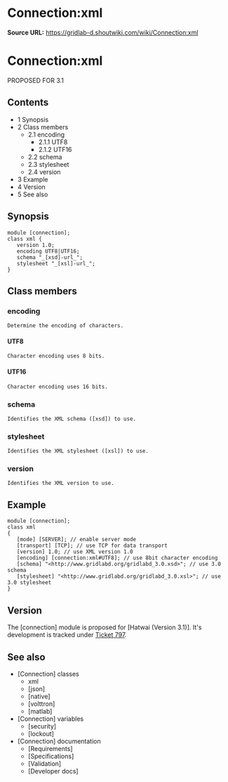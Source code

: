 # Connection:xml

**Source URL:** https://gridlab-d.shoutwiki.com/wiki/Connection:xml
# Connection:xml

PROPOSED FOR 3.1 

## Contents

  * 1 Synopsis
  * 2 Class members
    * 2.1 encoding
      * 2.1.1 UTF8
      * 2.1.2 UTF16
    * 2.2 schema
    * 2.3 stylesheet
    * 2.4 version
  * 3 Example
  * 4 Version
  * 5 See also
## Synopsis
    
    
    module [connection];
    class xml {
       version 1.0; 
       encoding UTF8|UTF16; 
       schema "_[xsd]-url_"; 
       stylesheet "_[xsl]-url_"; 
    }
    

## Class members

### encoding

    Determine the encoding of characters.

#### UTF8

    Character encoding uses 8 bits.

#### UTF16

    Character encoding uses 16 bits.

### schema

    Identifies the XML schema ([xsd]) to use.

### stylesheet

    Identifies the XML stylesheet ([xsl]) to use.

### version

    Identifies the XML version to use.

## Example
    
    
    module [connection];
    class xml 
    {
       [mode] [SERVER]; // enable server mode
       [transport] [TCP]; // use TCP for data transport
       [version] 1.0; // use XML version 1.0
       [encoding] [connection:xml#UTF8]; // use 8bit character encoding
       [schema] "<http://www.gridlabd.org/gridlabd_3.0.xsd>"; // use 3.0 schema
       [stylesheet] "<http://www.gridlabd.org/gridlabd_3.0.xsl>"; // use 3.0 stylesheet
    }
    

## Version

The [connection] module is proposed for [Hatwai (Version 3.1)]. It's development is tracked under [Ticket 797](http://sourceforge.net/p/gridlab-d/tickets/797). 

## See also

  * [Connection] classes 
    * xml
    * [json]
    * [native]
    * [volttron]
    * [matlab]
  * [Connection] variables 
    * [security]
    * [lockout]
  * [Connection] documentation 
    * [Requirements]
    * [Specifications]
    * [Validation]
    * [Developer docs]
